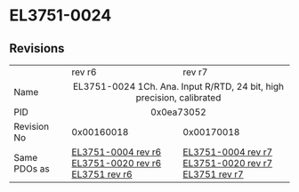 # EL3751-0024

## Revisions
<table>
<tr>
<td></td>
<td>rev r6</td>
<td>rev r7</td>
</tr>
<tr>
<td>Name</td>
<td colspan=2 align="center">EL3751-0024 1Ch. Ana. Input R/RTD, 24 bit, high precision, calibrated</td>
</tr>
<tr>
<td>PID</td>
<td colspan=2 align="center">0x0ea73052</td>
</tr>
<tr>
<td>Revision No</td>
<td>0x00160018</td>
<td>0x00170018</td>
</tr>
<tr>
<td>Same PDOs as</td>
<td><a href="EL3751-0004.md">EL3751-0004 rev r6</a><br/><a href="EL3751-0020.md">EL3751-0020 rev r6</a><br/><a href="EL3751.md">EL3751 rev r6</a></td>
<td><a href="EL3751-0004.md">EL3751-0004 rev r7</a><br/><a href="EL3751-0020.md">EL3751-0020 rev r7</a><br/><a href="EL3751.md">EL3751 rev r7</a></td>
</tr>
</table>
